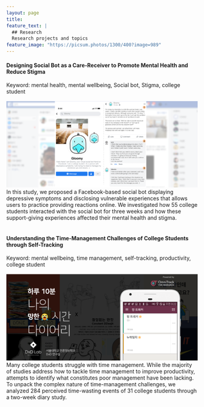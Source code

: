 ```yaml
---
layout: page
title: 
feature_text: |
  ## Research
  Research projects and topics
feature_image: "https://picsum.photos/1300/400?image=989"
---
```

#### Designing Social Bot as a Care-Receiver to Promote Mental Health and Reduce Stigma
Keyword: mental health, mental wellbeing, Social bot, Stigma, college student <br><br>
![My helpful screenshot](/assets/gloomy-01.png)
In this study, we proposed a Facebook-based social bot displaying depressive symptoms and disclosing vulnerable experiences that allows users to practice providing reactions online. We investigated how 55 college students interacted with the social bot for three weeks and how these support-giving experiences affected their mental health and stigma.
<br><br>
#### Understanding the Time-Management Challenges of College Students through Self-Tracking
Keyword: mental wellbeing, time management, self-tracking, productivity, college student <br><br>
![My helpful screenshot](/assets/failtracker.png)
Many college students struggle with time management. While the majority of studies address how to tackle time management to improve productivity, attempts to identify what constitutes poor management have been lacking. To unpack the complex nature of time-management challenges, we analyzed 284 perceived time-wasting events of 31 college students through a two-week diary study.
